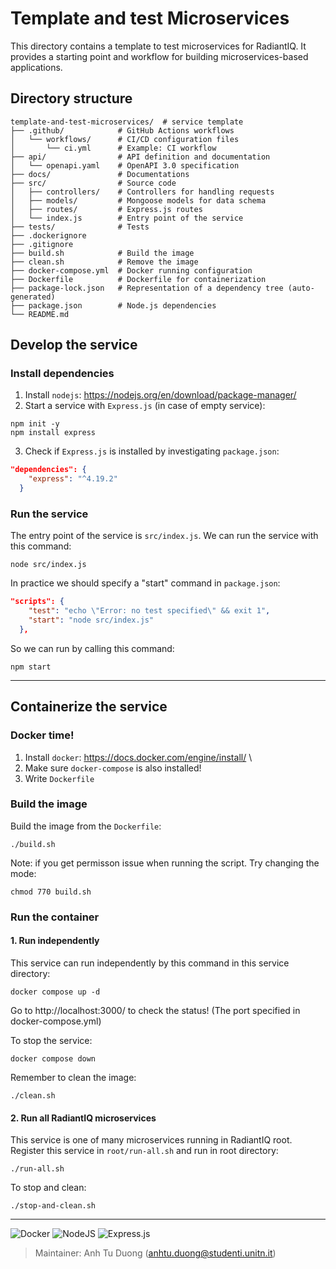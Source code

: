 # Template and test Microservices

This directory contains a template to test microservices for RadiantIQ. It provides a starting point and workflow for building microservices-based applications.

## Directory structure

```
template-and-test-microservices/  # service template
├── .github/            # GitHub Actions workflows
│   └── workflows/      # CI/CD configuration files
│       └── ci.yml      # Example: CI workflow
├── api/                # API definition and documentation
│   └── openapi.yaml    # OpenAPI 3.0 specification
├── docs/               # Documentations
├── src/                # Source code
│   ├── controllers/    # Controllers for handling requests
│   ├── models/         # Mongoose models for data schema
│   ├── routes/         # Express.js routes
│   └── index.js        # Entry point of the service
├── tests/              # Tests
├── .dockerignore       
├── .gitignore
├── build.sh            # Build the image
├── clean.sh            # Remove the image 
├── docker-compose.yml  # Docker running configuration
├── Dockerfile          # Dockerfile for containerization
├── package-lock.json   # Representation of a dependency tree (auto-generated)
├── package.json        # Node.js dependencies
└── README.md
```

## Develop the service

### Install dependencies

1. Install `nodejs`: https://nodejs.org/en/download/package-manager/
2. Start a service with `Express.js` (in case of empty service):
```
npm init -y
npm install express
```
3. Check if `Express.js` is installed by investigating `package.json`:
```json
"dependencies": {
    "express": "^4.19.2"
  }
```

### Run the service

The entry point of the service is `src/index.js`. We can run the service with this command:
```
node src/index.js
```

In practice we should specify a "start" command in `package.json`:
```json
"scripts": {
    "test": "echo \"Error: no test specified\" && exit 1",
    "start": "node src/index.js"
  },
```
So we can run by calling this command:
```
npm start
```
---

## Containerize the service

### Docker time!

1. Install `docker`: https://docs.docker.com/engine/install/ \
2. Make sure `docker-compose` is also installed!
3. Write `Dockerfile`

### Build the image

Build the image from the `Dockerfile`:

```
./build.sh
```

Note: if you get permisson issue when running the script. Try changing the mode:
```
chmod 770 build.sh
```

### Run the container

#### 1. Run independently
This service can run independently by this command in this service directory:

```
docker compose up -d
```
Go to http://localhost:3000/ to check the status! (The port specified in docker-compose.yml)

To stop the service:
```
docker compose down
```

Remember to clean the image:
```
./clean.sh
```


#### 2. Run all RadiantIQ microservices
This service is one of many microservices running in RadiantIQ root. Register this service in `root/run-all.sh` and run in root directory:
```
./run-all.sh
```

To stop and clean:
```
./stop-and-clean.sh
```

---

![Docker](https://img.shields.io/badge/docker-%230db7ed.svg?style=for-the-badge&logo=docker&logoColor=white)
![NodeJS](https://img.shields.io/badge/node.js-6DA55F?style=for-the-badge&logo=node.js&logoColor=white)
![Express.js](https://img.shields.io/badge/express.js-%23404d59.svg?style=for-the-badge&logo=express&logoColor=%2361DAFB)

> Maintainer: Anh Tu Duong (anhtu.duong@studenti.unitn.it)